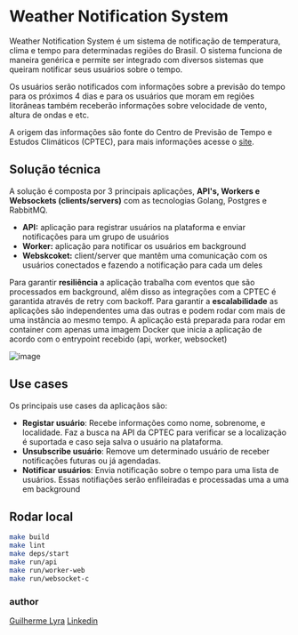 # Weather Notification System
Weather Notification System é um sistema de notificação de temperatura, clima e tempo para determinadas regiões do Brasil. O sistema funciona de maneira genérica e permite ser 
integrado com diversos sistemas que queiram notificar seus usuários sobre o tempo.

Os usuários serão notificados com informações sobre a previsão do tempo para os próximos 4 dias e para os usuários que moram em regiões litorâneas também receberão informações sobre velocidade de vento, altura de ondas e etc.

A origem das informações são fonte do Centro de Previsão de Tempo e Estudos
Climáticos (CPTEC), para mais informações acesse o [site](https://www.cptec.inpe.br/sp/sao-paulo).

## Solução técnica
A solução é composta por 3 principais aplicações, **API's, Workers e Websockets (clients/servers)** com as tecnologias Golang, Postgres e RabbitMQ.

- **API:** aplicação para registrar usuários na plataforma e enviar notificações para um grupo de usuários
- **Worker:** aplicação para notificar os usuários em background
- **Webskcoket:** client/server que mantêm uma comunicação com os usuários conectados e fazendo a notificação para  cada um deles

Para garantir **resiliência** a aplicação trabalha com eventos que são processados em background, alêm disso as integrações com a CPTEC é garantida através de retry com backoff.
Para garantir a **escalabilidade** as aplicações são independentes uma das outras e podem rodar com mais de uma instância ao mesmo tempo.
A aplicação está preparada para rodar em container com apenas uma imagem Docker que inicia a aplicação de acordo com o entrypoint recebido (api, worker, websocket)

![image](https://drive.google.com/uc?export=view&id=1QEjrymT9_sBGdNLX7m5ZqUEEn3Kz3rNm)


## Use cases
Os principais use cases da aplicaçãos são:
- **Registar usuário**: Recebe informações como nome, sobrenome, e localidade. Faz a busca na API da CPTEC para verificar se a localização é suportada e caso seja salva o usuário na plataforma.
- **Unsubscribe usuário**: Remove um determinado usuário de receber notificações futuras ou já agendadas.
- **Notificar usuários**: Envia notificação sobre o tempo para uma lista de usuários. Essas notifiações serão enfileiradas e processadas uma a uma em background 

## Rodar local
  ```sh
make build
make lint
make deps/start
make run/api
make run/worker-web
make run/websocket-c
```

### author
[Guilherme Lyra](https://github.com/lyracampos "Guilherme Lyra")
[Linkedin](https://www.linkedin.com/in/guilherme-lyra-campos/)
